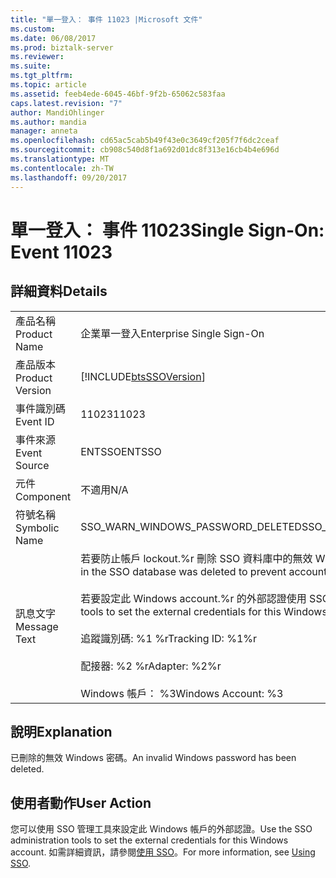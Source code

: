 ```yaml
---
title: "單一登入： 事件 11023 |Microsoft 文件"
ms.custom: 
ms.date: 06/08/2017
ms.prod: biztalk-server
ms.reviewer: 
ms.suite: 
ms.tgt_pltfrm: 
ms.topic: article
ms.assetid: feeb4ede-6045-46bf-9f2b-65062c583faa
caps.latest.revision: "7"
author: MandiOhlinger
ms.author: mandia
manager: anneta
ms.openlocfilehash: cd65ac5cab5b49f43e0c3649cf205f7f6dc2ceaf
ms.sourcegitcommit: cb908c540d8f1a692d01dc8f313e16cb4b4e696d
ms.translationtype: MT
ms.contentlocale: zh-TW
ms.lasthandoff: 09/20/2017
---
```

# <a name="single-sign-on-event-11023"></a><span data-ttu-id="a36bc-102">單一登入： 事件 11023</span><span class="sxs-lookup"><span data-stu-id="a36bc-102">Single Sign-On: Event 11023</span></span>
## <a name="details"></a><span data-ttu-id="a36bc-103">詳細資料</span><span class="sxs-lookup"><span data-stu-id="a36bc-103">Details</span></span>  
  
|||  
|-|-|  
|<span data-ttu-id="a36bc-104">產品名稱</span><span class="sxs-lookup"><span data-stu-id="a36bc-104">Product Name</span></span>|<span data-ttu-id="a36bc-105">企業單一登入</span><span class="sxs-lookup"><span data-stu-id="a36bc-105">Enterprise Single Sign-On</span></span>|  
|<span data-ttu-id="a36bc-106">產品版本</span><span class="sxs-lookup"><span data-stu-id="a36bc-106">Product Version</span></span>|[!INCLUDE[btsSSOVersion](../includes/btsssoversion-md.md)]|  
|<span data-ttu-id="a36bc-107">事件識別碼</span><span class="sxs-lookup"><span data-stu-id="a36bc-107">Event ID</span></span>|<span data-ttu-id="a36bc-108">11023</span><span class="sxs-lookup"><span data-stu-id="a36bc-108">11023</span></span>|  
|<span data-ttu-id="a36bc-109">事件來源</span><span class="sxs-lookup"><span data-stu-id="a36bc-109">Event Source</span></span>|<span data-ttu-id="a36bc-110">ENTSSO</span><span class="sxs-lookup"><span data-stu-id="a36bc-110">ENTSSO</span></span>|  
|<span data-ttu-id="a36bc-111">元件</span><span class="sxs-lookup"><span data-stu-id="a36bc-111">Component</span></span>|<span data-ttu-id="a36bc-112">不適用</span><span class="sxs-lookup"><span data-stu-id="a36bc-112">N/A</span></span>|  
|<span data-ttu-id="a36bc-113">符號名稱</span><span class="sxs-lookup"><span data-stu-id="a36bc-113">Symbolic Name</span></span>|<span data-ttu-id="a36bc-114">SSO_WARN_WINDOWS_PASSWORD_DELETED</span><span class="sxs-lookup"><span data-stu-id="a36bc-114">SSO_WARN_WINDOWS_PASSWORD_DELETED</span></span>|  
|<span data-ttu-id="a36bc-115">訊息文字</span><span class="sxs-lookup"><span data-stu-id="a36bc-115">Message Text</span></span>|<span data-ttu-id="a36bc-116">若要防止帳戶 lockout.%r 刪除 SSO 資料庫中的無效 Windows 密碼</span><span class="sxs-lookup"><span data-stu-id="a36bc-116">An invalid Windows password in the SSO database was deleted to prevent account lockout.%r</span></span><br /><br /> <span data-ttu-id="a36bc-117">若要設定此 Windows account.%r 的外部認證使用 SSO 管理工具</span><span class="sxs-lookup"><span data-stu-id="a36bc-117">Use the SSO administration tools to set the external credentials for this Windows account.%r</span></span><br /><br /> <span data-ttu-id="a36bc-118">追蹤識別碼: %1 %r</span><span class="sxs-lookup"><span data-stu-id="a36bc-118">Tracking ID: %1%r</span></span><br /><br /> <span data-ttu-id="a36bc-119">配接器: %2 %r</span><span class="sxs-lookup"><span data-stu-id="a36bc-119">Adapter: %2%r</span></span><br /><br /> <span data-ttu-id="a36bc-120">Windows 帳戶： %3</span><span class="sxs-lookup"><span data-stu-id="a36bc-120">Windows Account: %3</span></span>|  
  
## <a name="explanation"></a><span data-ttu-id="a36bc-121">說明</span><span class="sxs-lookup"><span data-stu-id="a36bc-121">Explanation</span></span>  
 <span data-ttu-id="a36bc-122">已刪除的無效 Windows 密碼。</span><span class="sxs-lookup"><span data-stu-id="a36bc-122">An invalid Windows password has been deleted.</span></span>  
  
## <a name="user-action"></a><span data-ttu-id="a36bc-123">使用者動作</span><span class="sxs-lookup"><span data-stu-id="a36bc-123">User Action</span></span>  
 <span data-ttu-id="a36bc-124">您可以使用 SSO 管理工具來設定此 Windows 帳戶的外部認證。</span><span class="sxs-lookup"><span data-stu-id="a36bc-124">Use the SSO administration tools to set the external credentials for this Windows account.</span></span> <span data-ttu-id="a36bc-125">如需詳細資訊，請參閱[使用 SSO](../core/using-sso.md)。</span><span class="sxs-lookup"><span data-stu-id="a36bc-125">For more information, see [Using SSO](../core/using-sso.md).</span></span>